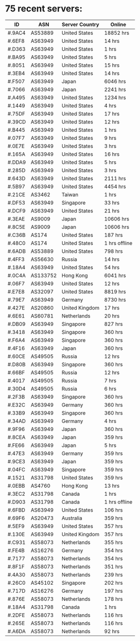 # 75 recent servers:

| ID | ASN | Server Country | Online |
| ------ | ------ | ------ | ------ |
| #.9AC4 | AS53889 | United States | 18852 hrs |
| #.6EF8 | AS63949 | United States | 14 hrs |
| #.D363 | AS63949 | United States | 1 hrs |
| #.BA95 | AS63949 | United States | 5 hrs |
| #.8051 | AS63949 | United States | 15 hrs |
| #.3EB4 | AS63949 | United States | 14 hrs |
| #.F507 | AS63949 | Japan | 6046 hrs |
| #.7066 | AS63949 | Japan | 2241 hrs |
| #.A495 | AS63949 | United States | 1234 hrs |
| #.1449 | AS63949 | United States | 4 hrs |
| #.75DF | AS63949 | United States | 17 hrs |
| #.39CD | AS63949 | United States | 12 hrs |
| #.B445 | AS63949 | United States | 1 hrs |
| #.07F7 | AS63949 | United States | 9 hrs |
| #.0E7E | AS63949 | United States | 3 hrs |
| #.165A | AS63949 | United States | 16 hrs |
| #.DDA9 | AS63949 | United States | 5 hrs |
| #.285D | AS63949 | United States | 3 hrs |
| #.643D | AS63949 | United States | 2111 hrs |
| #.5B97 | AS63949 | United States | 4454 hrs |
| #.21CE | AS3462 | Taiwan | 1 hrs |
| #.DF53 | AS63949 | Singapore | 33 hrs |
| #.DCF9 | AS63949 | United States | 21 hrs |
| #.3EAE | AS9009 | Japan | 10606 hrs |
| #.8C5E | AS9009 | Japan | 10606 hrs |
| #.C36B | AS174 | United States | 187 hrs |
| #.48C0 | AS174 | United States | 1 hrs offline |
| #.6ADB | AS53889 | United States | 798 hrs |
| #.4FF3 | AS56630 | Russia | 14 hrs |
| #.18A4 | AS63949 | United States | 54 hrs |
| #.0C4A | AS133752 | Hong Kong | 6041 hrs |
| #.06F7 | AS63949 | United States | 12 hrs |
| #.E7E8 | AS32097 | United States | 8819 hrs |
| #.79E7 | AS63949 | Germany | 8730 hrs |
| #.427E | AS20860 | United Kingdom | 17 hrs |
| #.6E61 | AS60781 | Netherlands | 20 hrs |
| #.DB09 | AS63949 | Singapore | 827 hrs |
| #.3418 | AS63949 | Singapore | 360 hrs |
| #.F6A4 | AS63949 | Singapore | 360 hrs |
| #.4F16 | AS63949 | Japan | 360 hrs |
| #.60CE | AS49505 | Russia | 12 hrs |
| #.D80B | AS63949 | Singapore | 360 hrs |
| #.66BF | AS49505 | Russia | 12 hrs |
| #.4017 | AS49505 | Russia | 7 hrs |
| #.30D4 | AS49505 | Russia | 6 hrs |
| #.2F3B | AS63949 | Singapore | 360 hrs |
| #.E32C | AS63949 | Germany | 360 hrs |
| #.33B9 | AS63949 | Singapore | 360 hrs |
| #.34AD | AS63949 | Germany | 4 hrs |
| #.9F96 | AS63949 | Japan | 360 hrs |
| #.8CEA | AS63949 | Japan | 359 hrs |
| #.FE66 | AS63949 | Japan | 5 hrs |
| #.47E3 | AS63949 | Germany | 359 hrs |
| #.9CE3 | AS63949 | Japan | 359 hrs |
| #.04FC | AS63949 | Singapore | 359 hrs |
| #.1521 | AS31798 | United States | 359 hrs |
| #.0EBB | AS4760 | Hong Kong | 13 hrs |
| #.3EC2 | AS31798 | Canada | 1 hrs |
| #.D903 | AS31798 | Canada | 1 hrs offline |
| #.6FBD | AS63949 | United States | 106 hrs |
| #.69F6 | AS20473 | Australia | 359 hrs |
| #.5EF9 | AS63949 | United States | 357 hrs |
| #.130E | AS63949 | United Kingdom | 357 hrs |
| #.C931 | AS58073 | Netherlands | 355 hrs |
| #.FE4B | AS16276 | Germany | 354 hrs |
| #.7177 | AS58073 | Netherlands | 354 hrs |
| #.8F1F | AS58073 | Netherlands | 351 hrs |
| #.4A30 | AS58073 | Netherlands | 239 hrs |
| #.26C0 | AS45102 | Singapore | 202 hrs |
| #.717D | AS16276 | Germany | 197 hrs |
| #.876E | AS58073 | Netherlands | 178 hrs |
| #.18A4 | AS31798 | Canada | 1 hrs |
| #.2DFE | AS58073 | Netherlands | 116 hrs |
| #.265E | AS58073 | Netherlands | 116 hrs |
| #.A6DA | AS58073 | Netherlands | 92 hrs |

